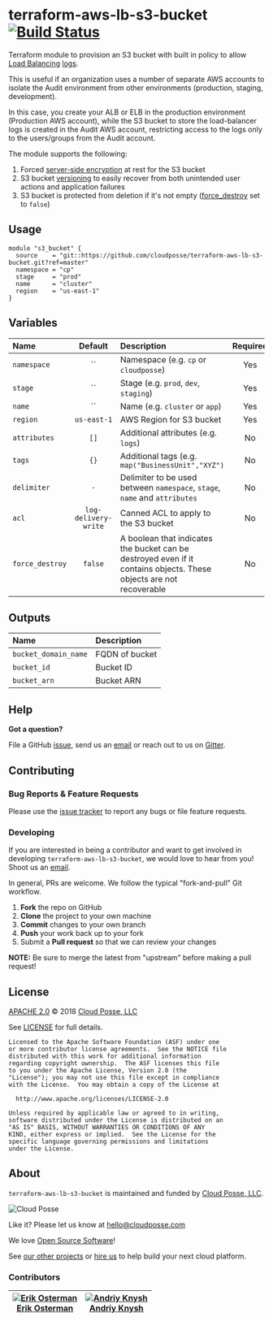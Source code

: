 # terraform-aws-lb-s3-bucket [![Build Status](https://travis-ci.org/cloudposse/terraform-aws-lb-s3-bucket.svg?branch=master)](https://travis-ci.org/cloudposse/terraform-aws-lb-s3-bucket)

Terraform module to provision an S3 bucket with built in policy to allow [Load Balancing](https://aws.amazon.com/documentation/elastic-load-balancing/) [logs](https://docs.aws.amazon.com/elasticloadbalancing/latest/application/load-balancer-access-logs.html).

This is useful if an organization uses a number of separate AWS accounts to isolate the Audit environment from other environments (production, staging, development).

In this case, you create your ALB or ELB in the production environment (Production AWS account),
while the S3 bucket to store the load-balancer logs is created in the Audit AWS account, restricting access to the logs only to the users/groups from the Audit account.


The module supports the following:

1. Forced [server-side encryption](https://docs.aws.amazon.com/AmazonS3/latest/dev/UsingServerSideEncryption.html) at rest for the S3 bucket
2. S3 bucket [versioning](https://docs.aws.amazon.com/AmazonS3/latest/dev/Versioning.html) to easily recover from both unintended user actions and application failures
3. S3 bucket is protected from deletion if it's not empty ([force_destroy](https://www.terraform.io/docs/providers/aws/r/s3_bucket.html#force_destroy) set to `false`)


## Usage

```hcl
module "s3_bucket" {
  source    = "git::https://github.com/cloudposse/terraform-aws-lb-s3-bucket.git?ref=master"
  namespace = "cp"
  stage     = "prod"
  name      = "cluster"
  region    = "us-east-1"
}
```

## Variables

|  Name             |  Default             |  Description                                                                  | Required |
|:------------------|:--------------------:|:------------------------------------------------------------------------------|:--------:|
| `namespace`       | ``                   | Namespace (e.g. `cp` or `cloudposse`)                                         | Yes      |
| `stage`           | ``                   | Stage (e.g. `prod`, `dev`, `staging`)                                         | Yes      |
| `name`            | ``                   | Name  (e.g. `cluster` or `app`)                                               | Yes      |
| `region`          | `us-east-1`          | AWS Region for S3 bucket                                                      | Yes      |
| `attributes`      | `[]`                 | Additional attributes (e.g. `logs`)                                           | No       |
| `tags`            | `{}`                 | Additional tags  (e.g. `map("BusinessUnit","XYZ")`                            | No       |
| `delimiter`       | `-`                  | Delimiter to be used between `namespace`, `stage`, `name` and `attributes`    | No       |
| `acl`             | `log-delivery-write` | Canned ACL to apply to the S3 bucket                                          | No       |
| `force_destroy`   | `false`              | A boolean that indicates the bucket can be destroyed even if it contains objects. These objects are not recoverable   | No       |


## Outputs

| Name                  | Description           |
|:----------------------|:----------------------|
| `bucket_domain_name`  | FQDN of bucket        |
| `bucket_id`           | Bucket ID             |
| `bucket_arn`          | Bucket ARN            |



## Help

**Got a question?**

File a GitHub [issue](https://github.com/cloudposse/terraform-aws-lb-s3-bucket/issues), send us an [email](mailto:hello@cloudposse.com) or reach out to us on [Gitter](https://gitter.im/cloudposse/).


## Contributing

### Bug Reports & Feature Requests

Please use the [issue tracker](https://github.com/cloudposse/terraform-aws-lb-s3-bucket/issues) to report any bugs or file feature requests.

### Developing

If you are interested in being a contributor and want to get involved in developing `terraform-aws-lb-s3-bucket`, we would love to hear from you! Shoot us an [email](mailto:hello@cloudposse.com).

In general, PRs are welcome. We follow the typical "fork-and-pull" Git workflow.

 1. **Fork** the repo on GitHub
 2. **Clone** the project to your own machine
 3. **Commit** changes to your own branch
 4. **Push** your work back up to your fork
 5. Submit a **Pull request** so that we can review your changes

**NOTE:** Be sure to merge the latest from "upstream" before making a pull request!


## License

[APACHE 2.0](LICENSE) © 2018 [Cloud Posse, LLC](https://cloudposse.com)

See [LICENSE](LICENSE) for full details.

    Licensed to the Apache Software Foundation (ASF) under one
    or more contributor license agreements.  See the NOTICE file
    distributed with this work for additional information
    regarding copyright ownership.  The ASF licenses this file
    to you under the Apache License, Version 2.0 (the
    "License"); you may not use this file except in compliance
    with the License.  You may obtain a copy of the License at

      http://www.apache.org/licenses/LICENSE-2.0

    Unless required by applicable law or agreed to in writing,
    software distributed under the License is distributed on an
    "AS IS" BASIS, WITHOUT WARRANTIES OR CONDITIONS OF ANY
    KIND, either express or implied.  See the License for the
    specific language governing permissions and limitations
    under the License.


## About

`terraform-aws-lb-s3-bucket` is maintained and funded by [Cloud Posse, LLC][website].

![Cloud Posse](https://cloudposse.com/logo-300x69.png)


Like it? Please let us know at <hello@cloudposse.com>

We love [Open Source Software](https://github.com/cloudposse/)!

See [our other projects][community]
or [hire us][hire] to help build your next cloud platform.

  [website]: https://cloudposse.com/
  [community]: https://github.com/cloudposse/
  [hire]: https://cloudposse.com/contact/


### Contributors

| [![Erik Osterman][erik_img]][erik_web]<br/>[Erik Osterman][erik_web] | [![Andriy Knysh][andriy_img]][andriy_web]<br/>[Andriy Knysh][andriy_web] |
|-------------------------------------------------------|------------------------------------------------------------------|

  [erik_img]: http://s.gravatar.com/avatar/88c480d4f73b813904e00a5695a454cb?s=144
  [erik_web]: https://github.com/osterman/
  [andriy_img]: https://avatars0.githubusercontent.com/u/7356997?v=4&u=ed9ce1c9151d552d985bdf5546772e14ef7ab617&s=144
  [andriy_web]: https://github.com/aknysh/
